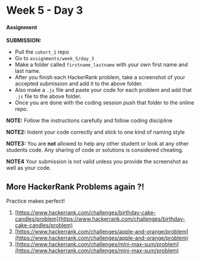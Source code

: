 # Week 5 - Day 3

#### Assignment

**SUBMISSION:**

- Pull the `cohort_1` repo
- Go to `assignments/week_5/day_3` 
- Make a folder called `firstname_lastname` with your own first name and last name. 
- After you finish each HackerRank problem, take a screenshot of your accepted submission and add it to the above folder. 
- Also make a `.js` file and paste your code for each problem and add that `.js` file to the above folder.
- Once you are done with the coding session push that folder to the online repo.
 

**NOTE:** Follow the instructions carefully and follow coding discipline

**NOTE2:** Indent your code correctly and stick to one kind of naming style

**NOTE3:** You are **not** allowed to help any other student or look at any other students code. Any sharing of code or solutions is considered cheating.

**NOTE4** Your submission is not valid unless you provide the screenshot as well as your code.

## More HackerRank Problems again ?!

Practice makes perfect!

1. [https://www.hackerrank.com/challenges/birthday-cake-candles/problem](https://www.hackerrank.com/challenges/birthday-cake-candles/problem)
2. [https://www.hackerrank.com/challenges/apple-and-orange/problem](https://www.hackerrank.com/challenges/apple-and-orange/problem)
3. [https://www.hackerrank.com/challenges/mini-max-sum/problem](https://www.hackerrank.com/challenges/mini-max-sum/problem)



